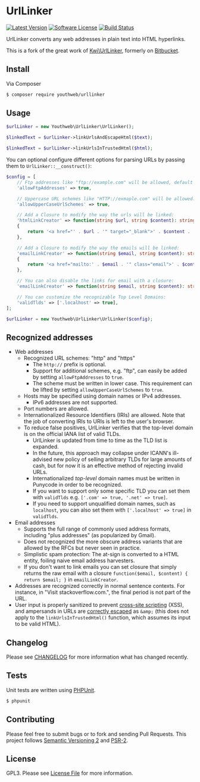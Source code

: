 # UrlLinker

[![Latest Version](https://img.shields.io/github/release/youthweb/urllinker.svg)](https://github.com/youthweb/urllinker/releases)
[![Software License](https://img.shields.io/badge/license-GPL3-brightgreen.svg)](LICENSE.md)
[![Build Status](https://github.com/youthweb/urllinker/actions/workflows/ci.yml/badge.svg?branch=master)](https://github.com/youthweb/urllinker/actions)

UrlLinker converts any web addresses in plain text into HTML hyperlinks.

This is a fork of the great work of [Kwi\UrlLinker](https://github.com/kwi-dk/UrlLinker), formerly on [Bitbucket](https://bitbucket.org/kwi/urllinker).

## Install

Via Composer

```bash
$ composer require youthweb/urllinker
```

## Usage

```php
$urlLinker = new Youthweb\UrlLinker\UrlLinker();

$linkedText = $urlLinker->linkUrlsAndEscapeHtml($text);

$linkedText = $urlLinker->linkUrlsInTrustedHtml($html);
```

You can optional configure different options for parsing URLs by passing them to `UrlLinker::__construct()`:

```php
$config = [
    // Ftp addresses like "ftp://example.com" will be allowed, default false
    'allowFtpAddresses' => true,

    // Uppercase URL schemes like "HTTP://exmaple.com" will be allowed:
    'allowUpperCaseUrlSchemes' => true,

    // Add a Closure to modify the way the urls will be linked:
    'htmlLinkCreator' => function(string $url, string $content): string
    {
        return '<a href="' . $url . '" target="_blank">' . $content . '</a>';
    },

    // Add a Closure to modify the way the emails will be linked:
    'emailLinkCreator' => function(string $email, string $content): string
    {
        return '<a href="mailto:' . $email . '" class="email">' . $content . '</a>';
    },

    // You can also disable the links for email with a closure:
    'emailLinkCreator' => function(string $email, string $content): string { return $email; },

    // You can customize the recognizable Top Level Domains:
    'validTlds' => ['.localhost' => true],
];

$urlLinker = new Youthweb\UrlLinker\UrlLinker($config);
```

## Recognized addresses

- Web addresses
  - Recognized URL schemes: "http" and "https"
    - The `http://` prefix is optional.
    - Support for additional schemes, e.g. "ftp", can easily be added by
      setting `allowFtpAddresses` to `true`.
    - The scheme must be written in lower case. This requirement can be lifted
      by setting `allowUpperCaseUrlSchemes` to `true`.
  - Hosts may be specified using domain names or IPv4 addresses.
    - IPv6 addresses are not supported.
  - Port numbers are allowed.
  - Internationalized Resource Identifiers (IRIs) are allowed. Note that the
    job of converting IRIs to URIs is left to the user's browser.
  - To reduce false positives, UrlLinker verifies that the top-level domain is
    on the official IANA list of valid TLDs.
    - UrlLinker is updated from time to time as the TLD list is expanded.
    - In the future, this approach may collapse under ICANN's ill-advised new
      policy of selling arbitrary TLDs for large amounts of cash, but for now
      it is an effective method of rejecting invalid URLs.
    - Internationalized *top-level* domain names must be written in Punycode in
      order to be recognized.
    - If you want to support only some specific TLD you can set them with
      `validTlds` e.g. `['.com' => true, '.net' => true]`.
    - If you need to support unqualified domain names, such as `localhost`,
      you can also set them with `['.localhost' => true]` in `validTlds`.
- Email addresses
  - Supports the full range of commonly used address formats, including "plus
    addresses" (as popularized by Gmail).
  - Does not recognized the more obscure address variants that are allowed by
    the RFCs but never seen in practice.
  - Simplistic spam protection: The at-sign is converted to a HTML entity,
    foiling naive email address harvesters.
  - If you don't want to link emails you can set closure that simply returns the
    raw email with a closure `function($email, $content) { return $email; }` in `emailLinkCreator`.
- Addresses are recognized correctly in normal sentence contexts. For instance,
  in "Visit stackoverflow.com.", the final period is not part of the URL.
- User input is properly sanitized to prevent [cross-site scripting](http://en.wikipedia.org/wiki/Cross-site_scripting) (XSS),
  and ampersands in URLs are [correctly escaped](http://www.htmlhelp.com/tools/validator/problems.html#amp) as `&amp;` (this does not
  apply to the `linkUrlsInTrustedHtml()` function, which assumes its input to
  be valid HTML).

## Changelog

Please see [CHANGELOG](CHANGELOG.md) for more information what has changed recently.

## Tests

Unit tests are written using [PHPUnit](https://phpunit.de).

```bash
$ phpunit
```

## Contributing

Please feel free to submit bugs or to fork and sending Pull Requests. This project follows [Semantic Versioning 2](http://semver.org) and [PSR-2](https://www.php-fig.org/psr/psr-2/).

## License

GPL3. Please see [License File](LICENSE.md) for more information.
